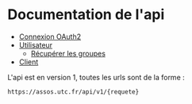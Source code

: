 # Documentation de l'api

- [Connexion OAuth2](oauth2.md)
- [Utilisateur](user/)
    - [Récupérer les groupes](user/groups.md)
- [Client](client/)

L'api est en version 1, toutes les urls sont de la forme :

`https://assos.utc.fr/api/v1/{requete}`
